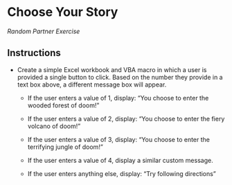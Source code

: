 # Choose Your Story

_*Random Partner Exercise*_

## Instructions

* Create a simple Excel workbook and VBA macro in which a user is provided a single button to click. Based on the number they provide in a text box above, a different message box will appear.

  * If the user enters a value of 1, display: “You choose to enter the wooded forest of doom!”

  * If the user enters a value of 2, display: “You choose to enter the fiery volcano of doom!”

  * If the user enters a value of 3, display: “You choose to enter the terrifying jungle of doom!”

  * If the user enters a value of 4, display a similar custom message.

  * If the user enters anything else, display: “Try following directions”
